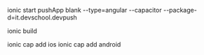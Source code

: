 ionic start pushApp blank --type=angular --capacitor --package-d=it.devschool.devpush

ionic build

ionic cap add ios
ionic cap add android

